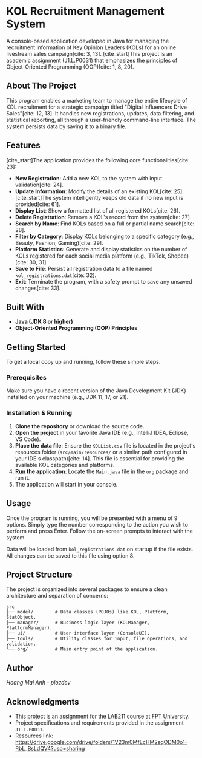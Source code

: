 # KOL Recruitment Management System

A console-based application developed in Java for managing the recruitment information of Key Opinion Leaders (KOLs) for an online livestream sales campaign[cite: 3, 13]. [cite\_start]This project is an academic assignment (J1.L.P0031) that emphasizes the principles of Object-Oriented Programming (OOP)[cite: 1, 8, 20].

## About The Project

This program enables a marketing team to manage the entire lifecycle of KOL recruitment for a strategic campaign titled "Digital Influencers Drive Sales"[cite: 12, 13]. It handles new registrations, updates, data filtering, and statistical reporting, all through a user-friendly command-line interface. The system persists data by saving it to a binary file.

## Features

[cite\_start]The application provides the following core functionalities[cite: 23]:

  * **New Registration**: Add a new KOL to the system with input validation[cite: 24].
  * **Update Information**: Modify the details of an existing KOL[cite: 25]. [cite\_start]The system intelligently keeps old data if no new input is provided[cite: 61].
  * **Display List**: Show a formatted list of all registered KOLs[cite: 26].
  * **Delete Registration**: Remove a KOL's record from the system[cite: 27].
  * **Search by Name**: Find KOLs based on a full or partial name search[cite: 28].
  * **Filter by Category**: Display KOLs belonging to a specific category (e.g., Beauty, Fashion, Gaming)[cite: 29].
  * **Platform Statistics**: Generate and display statistics on the number of KOLs registered for each social media platform (e.g., TikTok, Shopee)[cite: 30, 31].
  * **Save to File**: Persist all registration data to a file named `kol_registrations.dat`[cite: 32].
  * **Exit**: Terminate the program, with a safety prompt to save any unsaved changes[cite: 33].

## Built With

  * **Java (JDK 8 or higher)**
  * **Object-Oriented Programming (OOP) Principles**

## Getting Started

To get a local copy up and running, follow these simple steps.

### Prerequisites

Make sure you have a recent version of the Java Development Kit (JDK) installed on your machine (e.g., JDK 11, 17, or 21).

### Installation & Running

1.  **Clone the repository** or download the source code.
2.  **Open the project** in your favorite Java IDE (e.g., IntelliJ IDEA, Eclipse, VS Code).
3.  **Place the data file**: Ensure the `KOLList.csv` file is located in the project's resources folder (`src/main/resources/` or a similar path configured in your IDE's classpath)[cite: 14]. This file is essential for providing the available KOL categories and platforms.
4.  **Run the application**: Locate the `Main.java` file in the `org` package and run it.
5.  The application will start in your console.

## Usage

Once the program is running, you will be presented with a menu of 9 options. Simply type the number corresponding to the action you wish to perform and press Enter. Follow the on-screen prompts to interact with the system.

Data will be loaded from `kol_registrations.dat` on startup if the file exists. All changes can be saved to this file using option 8.

## Project Structure

The project is organized into several packages to ensure a clean architecture and separation of concerns:

```
src
├── model/        # Data classes (POJOs) like KOL, Platform, StatObject.
├── manager/      # Business logic layer (KOLManager, PlatformManager).
├── ui/           # User interface layer (ConsoleUI).
├── tools/        # Utility classes for input, file operations, and validation.
└── org/          # Main entry point of the application.
```

## Author

*Hoang Mai Anh - plozdev*

## Acknowledgments

  * This project is an assignment for the LAB211 course at FPT University.
  * Project specifications and requirements provided in the assignment `J1.L.P0031`.
  * Resources link: https://drive.google.com/drive/folders/1V23m0MfEcHM2sqODM0o1-RbL_BsLdQV4?usp=sharing
